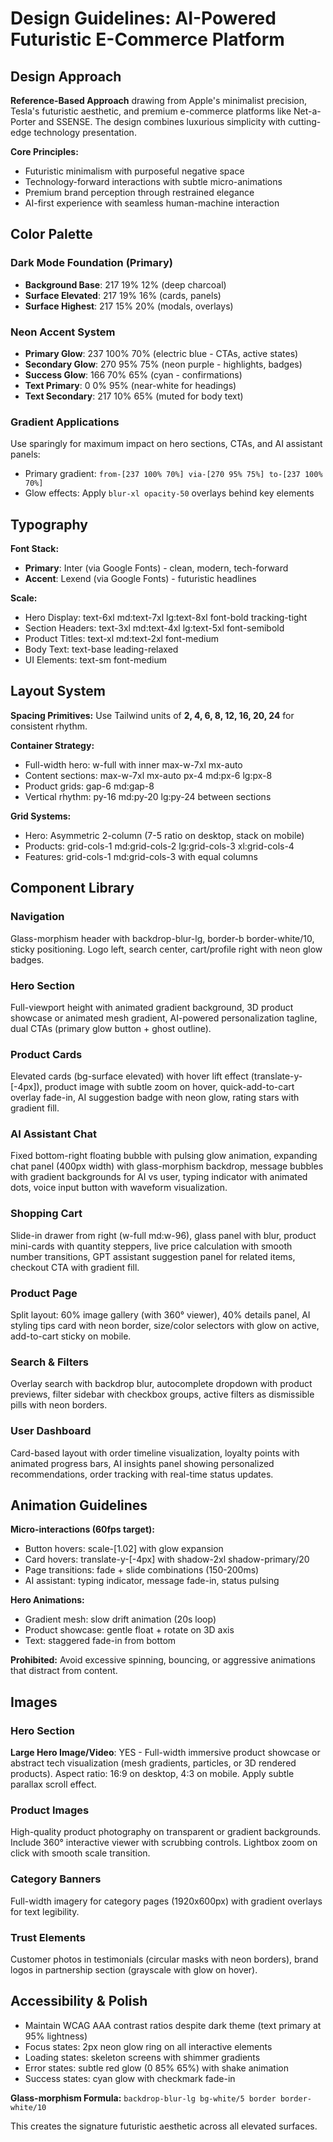 # Design Guidelines: AI-Powered Futuristic E-Commerce Platform

## Design Approach
**Reference-Based Approach** drawing from Apple's minimalist precision, Tesla's futuristic aesthetic, and premium e-commerce platforms like Net-a-Porter and SSENSE. The design combines luxurious simplicity with cutting-edge technology presentation.

**Core Principles:**
- Futuristic minimalism with purposeful negative space
- Technology-forward interactions with subtle micro-animations
- Premium brand perception through restrained elegance
- AI-first experience with seamless human-machine interaction

## Color Palette

### Dark Mode Foundation (Primary)
- **Background Base**: 217 19% 12% (deep charcoal)
- **Surface Elevated**: 217 19% 16% (cards, panels)
- **Surface Highest**: 217 15% 20% (modals, overlays)

### Neon Accent System
- **Primary Glow**: 237 100% 70% (electric blue - CTAs, active states)
- **Secondary Glow**: 270 95% 75% (neon purple - highlights, badges)
- **Success Glow**: 166 70% 65% (cyan - confirmations)
- **Text Primary**: 0 0% 95% (near-white for headings)
- **Text Secondary**: 217 10% 65% (muted for body text)

### Gradient Applications
Use sparingly for maximum impact on hero sections, CTAs, and AI assistant panels:
- Primary gradient: `from-[237 100% 70%] via-[270 95% 75%] to-[237 100% 70%]`
- Glow effects: Apply `blur-xl opacity-50` overlays behind key elements

## Typography

**Font Stack:**
- **Primary**: Inter (via Google Fonts) - clean, modern, tech-forward
- **Accent**: Lexend (via Google Fonts) - futuristic headlines

**Scale:**
- Hero Display: text-6xl md:text-7xl lg:text-8xl font-bold tracking-tight
- Section Headers: text-3xl md:text-4xl lg:text-5xl font-semibold
- Product Titles: text-xl md:text-2xl font-medium
- Body Text: text-base leading-relaxed
- UI Elements: text-sm font-medium

## Layout System

**Spacing Primitives:** Use Tailwind units of **2, 4, 6, 8, 12, 16, 20, 24** for consistent rhythm.

**Container Strategy:**
- Full-width hero: w-full with inner max-w-7xl mx-auto
- Content sections: max-w-7xl mx-auto px-4 md:px-6 lg:px-8
- Product grids: gap-6 md:gap-8
- Vertical rhythm: py-16 md:py-20 lg:py-24 between sections

**Grid Systems:**
- Hero: Asymmetric 2-column (7-5 ratio on desktop, stack on mobile)
- Products: grid-cols-1 md:grid-cols-2 lg:grid-cols-3 xl:grid-cols-4
- Features: grid-cols-1 md:grid-cols-3 with equal columns

## Component Library

### Navigation
Glass-morphism header with backdrop-blur-lg, border-b border-white/10, sticky positioning. Logo left, search center, cart/profile right with neon glow badges.

### Hero Section
Full-viewport height with animated gradient background, 3D product showcase or animated mesh gradient, AI-powered personalization tagline, dual CTAs (primary glow button + ghost outline).

### Product Cards
Elevated cards (bg-surface elevated) with hover lift effect (translate-y-[-4px]), product image with subtle zoom on hover, quick-add-to-cart overlay fade-in, AI suggestion badge with neon glow, rating stars with gradient fill.

### AI Assistant Chat
Fixed bottom-right floating bubble with pulsing glow animation, expanding chat panel (400px width) with glass-morphism backdrop, message bubbles with gradient backgrounds for AI vs user, typing indicator with animated dots, voice input button with waveform visualization.

### Shopping Cart
Slide-in drawer from right (w-full md:w-96), glass panel with blur, product mini-cards with quantity steppers, live price calculation with smooth number transitions, GPT assistant suggestion panel for related items, checkout CTA with gradient fill.

### Product Page
Split layout: 60% image gallery (with 360° viewer), 40% details panel, AI styling tips card with neon border, size/color selectors with glow on active, add-to-cart sticky on mobile.

### Search & Filters
Overlay search with backdrop blur, autocomplete dropdown with product previews, filter sidebar with checkbox groups, active filters as dismissible pills with neon borders.

### User Dashboard
Card-based layout with order timeline visualization, loyalty points with animated progress bars, AI insights panel showing personalized recommendations, order tracking with real-time status updates.

## Animation Guidelines

**Micro-interactions (60fps target):**
- Button hovers: scale-[1.02] with glow expansion
- Card hovers: translate-y-[-4px] with shadow-2xl shadow-primary/20
- Page transitions: fade + slide combinations (150-200ms)
- AI assistant: typing indicator, message fade-in, status pulsing

**Hero Animations:**
- Gradient mesh: slow drift animation (20s loop)
- Product showcase: gentle float + rotate on 3D axis
- Text: staggered fade-in from bottom

**Prohibited:** Avoid excessive spinning, bouncing, or aggressive animations that distract from content.

## Images

### Hero Section
**Large Hero Image/Video**: YES - Full-width immersive product showcase or abstract tech visualization (mesh gradients, particles, or 3D rendered products). Aspect ratio: 16:9 on desktop, 4:3 on mobile. Apply subtle parallax scroll effect.

### Product Images
High-quality product photography on transparent or gradient backgrounds. Include 360° interactive viewer with scrubbing controls. Lightbox zoom on click with smooth scale transition.

### Category Banners
Full-width imagery for category pages (1920x600px) with gradient overlays for text legibility.

### Trust Elements
Customer photos in testimonials (circular masks with neon borders), brand logos in partnership section (grayscale with glow on hover).

## Accessibility & Polish

- Maintain WCAG AAA contrast ratios despite dark theme (text primary at 95% lightness)
- Focus states: 2px neon glow ring on all interactive elements
- Loading states: skeleton screens with shimmer gradients
- Error states: subtle red glow (0 85% 65%) with shake animation
- Success states: cyan glow with checkmark fade-in

**Glass-morphism Formula:**
`backdrop-blur-lg bg-white/5 border border-white/10`

This creates the signature futuristic aesthetic across all elevated surfaces.